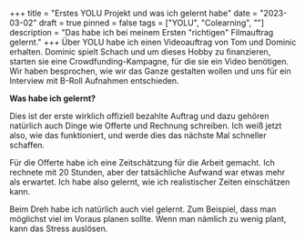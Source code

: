 +++
title = "Erstes YOLU Projekt und was ich gelernt habe"
date = "2023-03-02"
draft = true
pinned = false
tags = ["YOLU", "Colearning", ""]
description = "Das habe ich bei meinem Ersten \"richtigen\" Filmauftrag gelernt."
+++
Über YOLU habe ich einen Videoauftrag von Tom und Dominic erhalten. Dominic spielt Schach und um dieses Hobby zu finanzieren, starten sie eine Crowdfunding-Kampagne, für die sie ein Video benötigen. Wir haben besprochen, wie wir das Ganze gestalten wollen und uns für ein Interview mit B-Roll Aufnahmen entschieden.

**Was habe ich gelernt?**

Dies ist der erste wirklich offiziell bezahlte Auftrag und dazu gehören natürlich auch Dinge wie Offerte und Rechnung schreiben. Ich weiß jetzt also, wie das funktioniert, und werde dies das nächste Mal schneller schaffen.

Für die Offerte habe ich eine Zeitschätzung für die Arbeit gemacht. Ich rechnete mit 20 Stunden, aber der tatsächliche Aufwand war etwas mehr als erwartet. Ich habe also gelernt, wie ich realistischer Zeiten einschätzen kann.

Beim Dreh habe ich natürlich auch viel gelernt. Zum Beispiel, dass man möglichst viel im Voraus planen sollte. Wenn man nämlich zu wenig plant, kann das Stress auslösen.